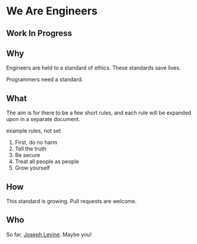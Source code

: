 # We Are Engineers

## Work In Progress

## Why
Engineers are held to a standard of ethics. These standards save lives.

Programmers need a standard.

## What
The aim is for there to be a few short rules, and each rule will be expanded upon in a separate document.

example rules, not set
1. First, do no harm
2. Tell the truth
3. Be secure
4. Treat all people as people
5. Grow yourself

## How
This standard is growing. Pull requests are welcome.

## Who
So far, [Joseph Levine](https://github.com/adauctus). Maybe you!
